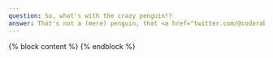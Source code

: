```yaml
---
question: So, what's with the crazy penguin!?
answer: That's not a (mere) penguin, that <a href="twitter.com/@coderabbi">@coderabbi</a>, the Tour's organizer.
---
```

{% block content %}
{% endblock %}